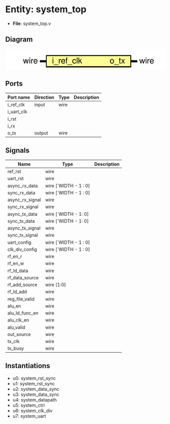 
# Entity: system_top 
- **File**: system_top.v

## Diagram
![Diagram](system_top.svg "Diagram")
## Ports

| Port name  | Direction | Type | Description |
| ---------- | --------- | ---- | ----------- |
| i_ref_clk  | input     | wire |             |
| i_uart_clk |           |      |             |
| i_rst      |           |      |             |
| i_rx       |           |      |             |
| o_tx       | output    | wire |             |

## Signals

| Name            | Type                  | Description |
| --------------- | --------------------- | ----------- |
| ref_rst         | wire                  |             |
| uart_rst        | wire                  |             |
| async_rx_data   | wire [`WIDTH - 1 : 0] |             |
| sync_rx_data    | wire [`WIDTH - 1 : 0] |             |
| async_rx_signal | wire                  |             |
| sync_rx_signal  | wire                  |             |
| async_tx_data   | wire [`WIDTH - 1: 0]  |             |
| sync_tx_data    | wire [`WIDTH - 1: 0]  |             |
| async_tx_signal | wire                  |             |
| sync_tx_signal  | wire                  |             |
| uart_config     | wire [`WIDTH - 1 : 0] |             |
| clk_div_config  | wire [`WIDTH - 1 : 0] |             |
| rf_en_r         | wire                  |             |
| rf_en_w         | wire                  |             |
| rf_ld_data      | wire                  |             |
| rf_data_source  | wire                  |             |
| rf_add_source   | wire [1:0]            |             |
| rf_ld_add       | wire                  |             |
| reg_file_valid  | wire                  |             |
| alu_en          | wire                  |             |
| alu_ld_func_en  | wire                  |             |
| alu_clk_en      | wire                  |             |
| alu_valid       | wire                  |             |
| out_source      | wire                  |             |
| tx_clk          | wire                  |             |
| tx_busy         | wire                  |             |

## Instantiations

- u0: system_rst_sync
- u1: system_rst_sync
- u2: system_data_sync
- u3: system_data_sync
- u4: system_datapath
- u5: system_ctrl
- u6: system_clk_div
- u7: system_uart
